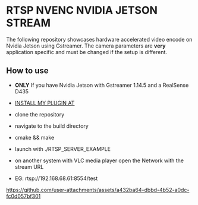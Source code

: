 # RTSP NVENC NVIDIA JETSON STREAM


The following repository showcases hardware accelerated video encode on Nvidia Jetson using Gstreamer. The camera parameters are **very** application specific and must be changed if the setup is different.



## How to use

- **ONLY** If you have Nvidia Jetson with Gstreamer 1.14.5 and a RealSense D435

- [INSTALL MY PLUGIN AT](https://github.com/JaredHane98/D435-Y8I-Gstreamer-Plugin)

- clone the repository

- navigate to the build directory

- cmake && make

- launch with ./RTSP_SERVER_EXAMPLE 

- on another system with VLC media player open the Network with the stream URL

- EG: rtsp://192.168.68.61:8554/test




https://github.com/user-attachments/assets/a432ba64-dbbd-4b52-a0dc-fc0d057bf301

